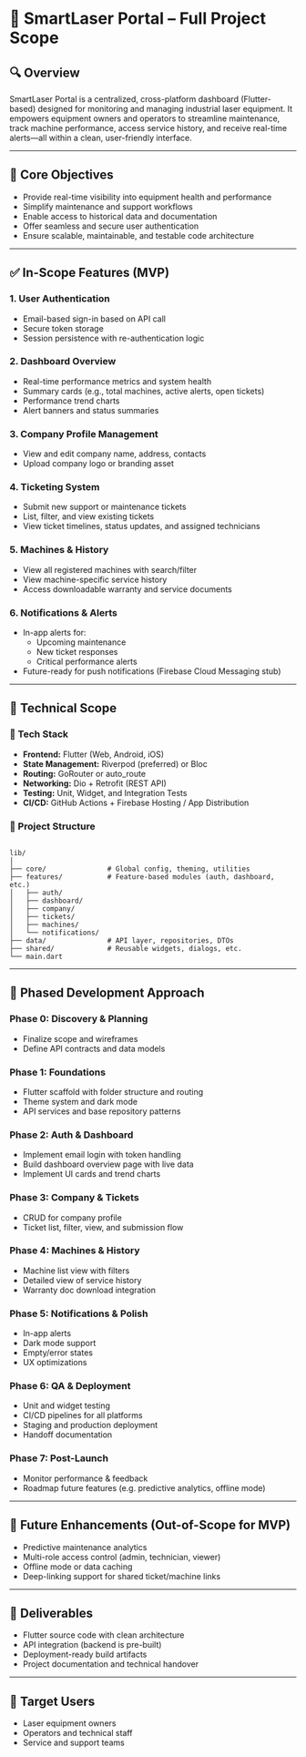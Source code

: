 # 📘 SmartLaser Portal – Full Project Scope

## 🔍 Overview

SmartLaser Portal is a centralized, cross-platform dashboard (Flutter-based) designed for monitoring and managing industrial laser equipment. It empowers equipment owners and operators to streamline maintenance, track machine performance, access service history, and receive real-time alerts—all within a clean, user-friendly interface.

---

## 🎯 Core Objectives

- Provide real-time visibility into equipment health and performance
- Simplify maintenance and support workflows
- Enable access to historical data and documentation
- Offer seamless and secure user authentication
- Ensure scalable, maintainable, and testable code architecture

---

## ✅ In-Scope Features (MVP)

### 1. **User Authentication**
- Email-based sign-in based on API call
- Secure token storage
- Session persistence with re-authentication logic

### 2. **Dashboard Overview**
- Real-time performance metrics and system health
- Summary cards (e.g., total machines, active alerts, open tickets)
- Performance trend charts
- Alert banners and status summaries

### 3. **Company Profile Management**
- View and edit company name, address, contacts
- Upload company logo or branding asset

### 4. **Ticketing System**
- Submit new support or maintenance tickets
- List, filter, and view existing tickets
- View ticket timelines, status updates, and assigned technicians

### 5. **Machines & History**
- View all registered machines with search/filter
- View machine-specific service history
- Access downloadable warranty and service documents

### 6. **Notifications & Alerts**
- In-app alerts for:
  - Upcoming maintenance
  - New ticket responses
  - Critical performance alerts
- Future-ready for push notifications (Firebase Cloud Messaging stub)

---

## 🔧 Technical Scope

### 🧱 Tech Stack
- **Frontend:** Flutter (Web, Android, iOS)
- **State Management:** Riverpod (preferred) or Bloc
- **Routing:** GoRouter or auto_route
- **Networking:** Dio + Retrofit (REST API)
- **Testing:** Unit, Widget, and Integration Tests
- **CI/CD:** GitHub Actions + Firebase Hosting / App Distribution

### 📁 Project Structure
```

lib/
│
├── core/               # Global config, theming, utilities
├── features/           # Feature-based modules (auth, dashboard, etc.)
│   ├── auth/
│   ├── dashboard/
│   ├── company/
│   ├── tickets/
│   ├── machines/
│   └── notifications/
├── data/               # API layer, repositories, DTOs
├── shared/             # Reusable widgets, dialogs, etc.
└── main.dart

```

---

## 🚀 Phased Development Approach

### **Phase 0: Discovery & Planning**
- Finalize scope and wireframes
- Define API contracts and data models

### **Phase 1: Foundations**
- Flutter scaffold with folder structure and routing
- Theme system and dark mode
- API services and base repository patterns

### **Phase 2: Auth & Dashboard**
- Implement email login with token handling
- Build dashboard overview page with live data
- Implement UI cards and trend charts

### **Phase 3: Company & Tickets**
- CRUD for company profile
- Ticket list, filter, view, and submission flow

### **Phase 4: Machines & History**
- Machine list view with filters
- Detailed view of service history
- Warranty doc download integration

### **Phase 5: Notifications & Polish**
- In-app alerts
- Dark mode support
- Empty/error states
- UX optimizations

### **Phase 6: QA & Deployment**
- Unit and widget testing
- CI/CD pipelines for all platforms
- Staging and production deployment
- Handoff documentation

### **Phase 7: Post-Launch**
- Monitor performance & feedback
- Roadmap future features (e.g. predictive analytics, offline mode)

---

## 📌 Future Enhancements (Out-of-Scope for MVP)
- Predictive maintenance analytics
- Multi-role access control (admin, technician, viewer)
- Offline mode or data caching
- Deep-linking support for shared ticket/machine links

---

## 📄 Deliverables
- Flutter source code with clean architecture
- API integration (backend is pre-built)
- Deployment-ready build artifacts
- Project documentation and technical handover

---

## 👥 Target Users
- Laser equipment owners
- Operators and technical staff
- Service and support teams
```

